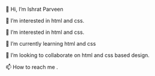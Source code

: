 
👋 Hi, I’m Ishrat Parveen

👀 I’m interested in html and css.

👀 I’m interested in html and css.

🌱 I’m currently learning html and css

💞️ I’m looking to collaborate on html and css based design.

📫 How to reach me .
